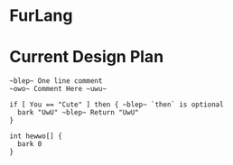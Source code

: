 # FurLang

# Current Design Plan

```
~blep~ One line comment
~owo~ Comment Here ~uwu~

if [ You == "Cute" ] then { ~blep~ `then` is optional
  bark "UwU" ~blep~ Return "UwU"
}

int hewwo[] {
  bark 0
}

```
